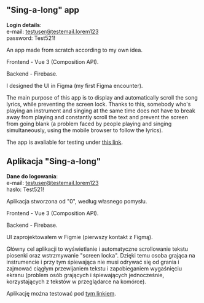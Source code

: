 ## "Sing-a-long" app

**Login details**:\
e-mail: testuser@testemail.lorem123\
password: Test521!

An app made from scratch according to my own idea.

Frontend - Vue 3 (Composition API).

Backend - Firebase.

I designed the UI in Figma (my first Figma encounter).

The main purpose of this app is to display and automatically scroll the song lyrics, while preventing the screen lock. Thanks to this, somebody who's playing an instrument and singing at the same time does not have to break away from playing and constantly scroll the text and prevent the screen from going blank (a problem faced by people playing and singing simultaneously, using the mobile browser to follow the lyrics). 

The app is avaliable for testing under [this link](https://sing-a-long.web.app/). 

## Aplikacja "Sing-a-long"

**Dane do logowania**:\
e-mail: testuser@testemail.lorem123\
hasło: Test521!

Aplikacja stworzona od "0", według własnego pomysłu.

Frontend - Vue 3 (Composition API).

Backend - Firebase.

UI zaprojektowałem w Figmie (pierwszy kontakt z Figmą).

Główny cel aplikacji to wyświetlanie i automatyczne scrollowanie tekstu piosenki oraz wstrzmywanie "screen locka". Dzięki temu osoba grająca na instrumencie i przy tym śpiewająca nie musi odrywać się od grania i zajmować ciągłym przewijaniem tekstu i zapobieganiem wygaśnięciu ekranu (problem osób grających i śpiewających jednocześnie, korzystających z tekstów w przeglądarce na komórce).

Aplikację można testować pod [tym linkiem](https://sing-a-long.web.app/).
